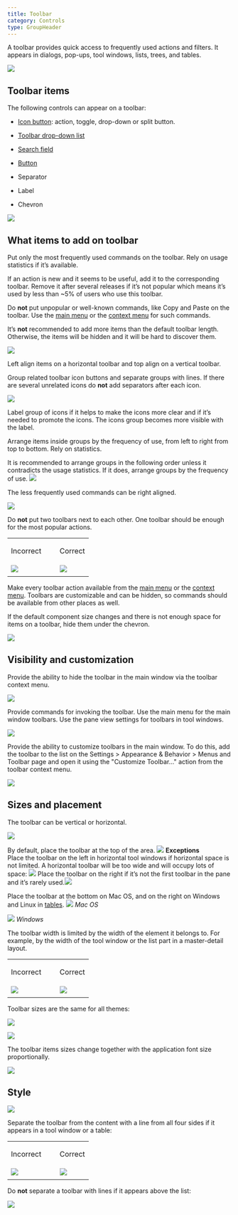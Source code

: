 ```yaml
---
title: Toolbar
category: Controls
type: GroupHeader
---
```


A toolbar provides quick access to frequently used actions and filters. It appears in dialogs, pop-ups, tool windows, lists, trees, and tables.

![]({{site.baseurl}}/images/toolbar/example.png)

## Toolbar items

The following controls can appear on a toolbar:

* [Icon button]({{site.baseurl}}/controls/icon_button): action, toggle, drop-down or split button.

* [Toolbar drop-down list]({{site.baseurl}}/controls/toolbar_drop_down)

* [Search field]({{site.baseurl}}/controls/search_field)

* [Button]({{site.baseurl}}/controls/button)

* Separator

* Label

* Chevron

![]({{site.baseurl}}/images/toolbar/items.png)

## What items to add on toolbar
    
Put only the most frequently used commands on the toolbar. Rely on usage statistics if it’s available.    

<p class="noanchor">If an action is new and it seems to be useful, add it to the corresponding toolbar. Remove it after several releases if it’s not popular which means it’s used by less than ~5% of users who use this toolbar.</p>

Do **not** put unpopular or well-known commands, like Copy and Paste on the toolbar. Use the [main menu]({{site.baseurl}}/components/main_menu) or the [context menu]({{site.baseurl}}/components/context_menu) for such commands. 

It’s **not** recommended to add more items than the default toolbar length. Otherwise, the items will be hidden and it will be hard to discover them. 

![]({{site.baseurl}}/images/toolbar/width_correct.png)

Left align items on a horizontal toolbar and top align on a vertical toolbar. 

Group related toolbar icon buttons and separate groups with lines. If there are several unrelated icons do **not** add separators after each icon. 

![]({{site.baseurl}}/images/toolbar/group.png)

Label group of icons if it helps to make the icons more clear and if it’s needed to promote the icons. The icons group becomes more visible with the label.


Arrange items inside groups by the frequency of use, from left to right from top to bottom. Rely on statistics.

It is recommended to arrange groups in the following order unless it contradicts the usage statistics. If it does, arrange groups by the frequency of use.
![]({{site.baseurl}}/images/toolbar/tool_window.png)

The less frequently used commands can be right aligned.

![]({{site.baseurl}}/images/toolbar/right_aligned.png)

Do **not** put two toolbars next to each other. One toolbar should be enough for the most popular actions.
<table>
<col width="60%">
  <tr>
      <td> <p class="label incorrect">Incorrect</p> </td>
      <td> <p class="label correct">Correct</p> </td>
  </tr>
  <tr>
      <td> <img src="{{site.baseurl}}/images/toolbar/toolbars_2.png" style="margin-top: 0px; 
      margin-bottom: 5px;"> </td>
      <td> <img src="{{site.baseurl}}/images/toolbar/toolbars_1.png" style="margin-top: 0px; margin-bottom:
       5px;"> </td>
  </tr>
</table> 

Make every toolbar action available from the [main menu]({{site.baseurl}}/components/main_menu) or the [context menu]({{site.baseurl}}/components/context_menu). Toolbars are customizable and can be hidden, so commands should be available from other places as well.

If the default component size changes and there is not enough space for items on a toolbar, hide them under the chevron.

![]({{site.baseurl}}/images/toolbar/chevron.png)

## Visibility and customization

Provide the ability to hide the toolbar in the main window via the toolbar context menu.

![]({{site.baseurl}}/images/toolbar/hide.png)

Provide commands for invoking the toolbar. Use the main menu for the main window toolbars. Use the pane view settings for toolbars in tool windows.

![]({{site.baseurl}}/images/toolbar/reveal.png)

Provide the ability to customize toolbars in the main window. To do this, add the toolbar to the list on the Settings > Appearance & Behavior > Menus and Toolbar page and open it using the "Customize Toolbar..." action from the toolbar context menu.

![]({{site.baseurl}}/images/toolbar/customize.png)

## Sizes and placement

The toolbar can be vertical or horizontal.

![]({{site.baseurl}}/images/toolbar/placement.png)

By default, place the toolbar at the top of the area. 
![]({{site.baseurl}}/images/toolbar/placement_top.png)
**Exceptions**  
Place the toolbar on the left in horizontal tool windows if horizontal space is not limited. A horizontal toolbar will be too wide and will occupy lots of space:
![]({{site.baseurl}}/images/toolbar/placement_left.png)
Place the toolbar on the right if it’s not the first toolbar in the pane and it’s rarely used.![]({{site.baseurl}}/images/toolbar/placement_right.png)

Place the toolbar at the bottom on Mac OS, and on the right on Windows and Linux in [tables]({{site.baseurl}}/controls/table).
![]({{site.baseurl}}/images/toolbar/table_mac.png)
*Mac OS*

![]({{site.baseurl}}/images/toolbar/table_win.png)
*Windows*

The toolbar width is limited by the width of the element it belongs to. For example, by the width of the tool window or the list part in a master-detail layout.
<table>
<col width="60%">
  <tr>
      <td> <p class="label incorrect">Incorrect</p> </td>
      <td> <p class="label correct">Correct</p> </td>
  </tr>
  <tr>
      <td> <img src="{{site.baseurl}}/images/toolbar/width_incorrect.png" style="margin-top: 0px; 
      margin-bottom: 5px;"> </td>
      <td> <img src="{{site.baseurl}}/images/toolbar/width_correct.png" style="margin-top: 0px; margin-bottom:
       5px;"> </td>
  </tr>
</table> 


Toolbar sizes are the same for all themes:

![]({{site.baseurl}}/images/toolbar/sizes.png)


![]({{site.baseurl}}/images/toolbar/sizes_under_list.png)

The toolbar items sizes change together with the application font size proportionally.

![]({{site.baseurl}}/images/toolbar/font_size.png)

## Style

![]({{site.baseurl}}/images/toolbar/style.png)

Separate the toolbar from the content with a line from all four sides if it appears in a tool window or a table:
<table>
<col width="60%">
  <tr>
      <td> <p class="label incorrect">Incorrect</p> </td>
      <td> <p class="label correct">Correct</p> </td>
  </tr>
  <tr>
      <td> <img src="{{site.baseurl}}/images/toolbar/style_incorrect.png" style="margin-top: 0px; 
      margin-bottom: 5px;"> </td>
      <td> <img src="{{site.baseurl}}/images/toolbar/style_correct.png" style="margin-top: 0px; margin-bottom:
       5px;"> </td>
  </tr>
</table> 

Do **not** separate a toolbar with lines if it appears above the list:

![]({{site.baseurl}}/images/toolbar/customize.png)



